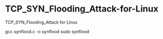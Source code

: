 # TCP_SYN_Flooding_Attack-for-Linux
TCP_SYN_Flooding_Attack for Linux

<compile>
gcc synflood.c -o synflood
  
<Attack Command>
sudo synflood <Target> <Port Number>
